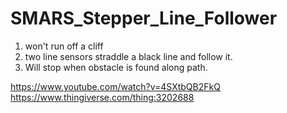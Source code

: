 # SMARS_Stepper_Line_Follower
1. won't run off a cliff
2. two line sensors straddle a black line and follow it.
3. Will stop when obstacle is found along path.

https://www.youtube.com/watch?v=4SXtbQB2FkQ
https://www.thingiverse.com/thing:3202688
